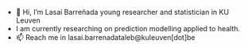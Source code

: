 - 👋 Hi, I’m Lasai Barreñada young researcher and statistician in KU Leuven
- I am currently researching on prediction modelling applied to health. 
- 📫 Reach me in lasai.barrenadataleb@kuleuven[dot]be

<!---
LasaiBarrenada/LasaiBarrenada is a ✨ special ✨ repository because its `README.md` (this file) appears on your GitHub profile.
You can click the Preview link to take a look at your changes.
--->

